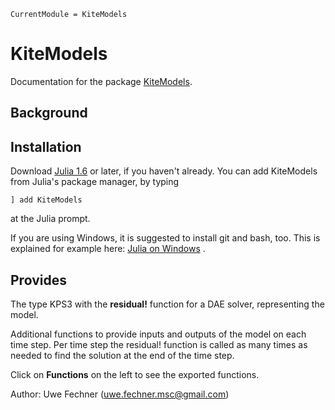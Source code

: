 ```@meta
CurrentModule = KiteModels
```

# KiteModels

Documentation for the package [KiteModels](https://github.com/ufechner7/KiteModels.jl).

## Background


## Installation

Download [Julia 1.6](http://www.julialang.org) or later, if you haven't already. You can add KiteModels from  Julia's package manager, by typing 
```
] add KiteModels
``` 
at the Julia prompt.

If you are using Windows, it is suggested to install git and bash, too. This is explained for example here: [Julia on Windows](https://github.com/ufechner7/KiteViewer/blob/main/doc/Windows.md) .

## Provides

The type KPS3 with the **residual!** function for a DAE solver, representing the model. 

Additional functions to provide inputs and outputs of the model on each time step. Per time step the residual! function is called as many times as needed to find the solution at the end
of the time step.


Click on **Functions** on the left to see the exported functions.

Author: Uwe Fechner (uwe.fechner.msc@gmail.com)
